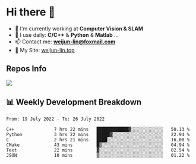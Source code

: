 # Hi there 👋

<!--
**Weijun-Lin/Weijun-Lin** is a ✨ _special_ ✨ repository because its `README.md` (this file) appears on your GitHub profile.

Here are some ideas to get you started:

- 🔭 I’m currently working on ...
- 🌱 I’m currently learning ...
- 👯 I’m looking to collaborate on ...
- 🤔 I’m looking for help with ...
- 💬 Ask me about ...
- 📫 How to reach me: ...
- 😄 Pronouns: ...
- ⚡ Fun fact: ...
-->

- 🏢 I'm currently working at **Computer Vision & SLAM**
- 🚀 I use daily: **C/C++** & **Python** & **Matlab** ...
- 📫 Contact me: **weijun-lin@foxmail.com**
- 🔗 My Site: [weijun-lin.top](https://weijun-lin.top/p)

  

## Repos Info
![](https://github-readme-stats.vercel.app/api?username=Weijun-Lin&theme=cobalt)

## 📊 Weekly Development Breakdown

<!--START_SECTION:waka-->

```text
From: 19 July 2022 - To: 26 July 2022

C++               7 hrs 22 mins   ████████████▓░░░░░░░░░░░░   50.13 %
Python            3 hrs 22 mins   █████▓░░░░░░░░░░░░░░░░░░░   22.94 %
C                 2 hrs 21 mins   ████░░░░░░░░░░░░░░░░░░░░░   16.00 %
CMake             43 mins         █▒░░░░░░░░░░░░░░░░░░░░░░░   04.94 %
Text              22 mins         ▓░░░░░░░░░░░░░░░░░░░░░░░░   02.54 %
JSON              10 mins         ▒░░░░░░░░░░░░░░░░░░░░░░░░   01.22 %
```

<!--END_SECTION:waka-->
